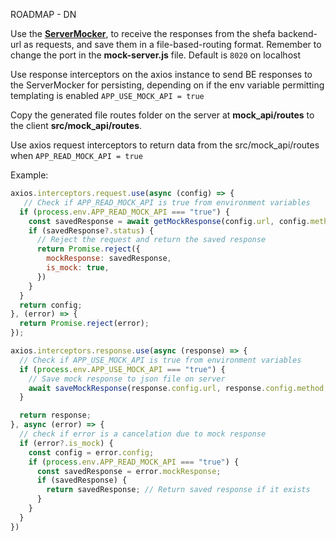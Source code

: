 ROADMAP - DN

Use the [**ServerMocker**](https://github.com/danzisky/route-to-fbr-mocker), to receive the responses from the shefa backend-url as requests, and save them in a file-based-routing format.
Remember to change the port in the **mock-server.js** file. Default is `8020` on localhost

Use response interceptors on the axios instance to send BE responses to the ServerMocker for persisting, depending on if the env variable permitting templating is enabled `APP_USE_MOCK_API = true`

Copy the generated file routes folder on the server at **mock_api/routes** to the client **src/mock_api/routes**.

Use axios request interceptors to return data from the src/mock_api/routes when `APP_READ_MOCK_API = true`

Example:
```javascript
axios.interceptors.request.use(async (config) => {
   // Check if APP_READ_MOCK_API is true from environment variables
  if (process.env.APP_READ_MOCK_API === "true") {
    const savedResponse = await getMockResponse(config.url, config.method, config.params, false);
    if (savedResponse?.status) {
      // Reject the request and return the saved response
      return Promise.reject({
        mockResponse: savedResponse,
        is_mock: true,
      })
    }
  }
  return config;
}, (error) => {
  return Promise.reject(error);
});

axios.interceptors.response.use(async (response) => {
  // Check if APP_USE_MOCK_API is true from environment variables
  if (process.env.APP_USE_MOCK_API === "true") {
    // Save mock response to json file on server
    await saveMockResponse(response.config.url, response.config.method, response.config.params, response.data);
  }

  return response;
}, async (error) => {
  // check if error is a cancelation due to mock response
  if (error?.is_mock) {
    const config = error.config;
    if (process.env.APP_READ_MOCK_API === "true") {
      const savedResponse = error.mockResponse;
      if (savedResponse) {
        return savedResponse; // Return saved response if it exists
      }
    }
  }
})
```